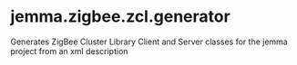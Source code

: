 jemma.zigbee.zcl.generator
==========================

Generates ZigBee Cluster Library Client and Server classes for the jemma project from an xml description
